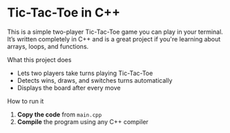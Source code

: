 # Tic-Tac-Toe in C++

This is a simple two-player Tic-Tac-Toe game you can play in your terminal. It’s written completely in C++ and is a great project if you're learning about arrays, loops, and functions.


What this project does

- Lets two players take turns playing Tic-Tac-Toe
- Detects wins, draws, and switches turns automatically
- Displays the board after every move


How to run it

1. **Copy the code** from `main.cpp`
2. **Compile** the program using any C++ compiler


